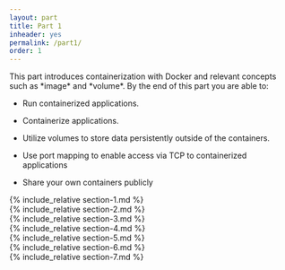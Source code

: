 ```yaml
---
layout: part
title: Part 1
inheader: yes
permalink: /part1/
order: 1
---
```


<div class="learning-goals" markdown="1">
This part introduces containerization with Docker and relevant concepts such as *image* and *volume*. By the end of this part you are able to:

* Run containerized applications.

* Containerize applications.

* Utilize volumes to store data persistently outside of the containers.

* Use port mapping to enable access via TCP to containerized applications

* Share your own containers publicly
</div>

<div class="section" markdown="1">
  <div class="content" markdown="1">
    {% include_relative section-1.md %}
  </div>
</div>

<div class="section" markdown="1">
  <div class="content" markdown="1">
    {% include_relative section-2.md %}
  </div>
</div>

<div class="section" markdown="1">
  <div class="content" markdown="1">
    {% include_relative section-3.md %}
  </div>
</div>

<div class="section" markdown="1">
  <div class="content" markdown="1">
    {% include_relative section-4.md %}
  </div>
</div>

<div class="section" markdown="1">
  <div class="content" markdown="1">
    {% include_relative section-5.md %}
  </div>
</div>

<div class="section" markdown="1">
  <div class="content" markdown="1">
    {% include_relative section-6.md %}
  </div>
<div>

<div class="section" markdown="1">
  <div class="content" markdown="1">
    {% include_relative section-7.md %}
  </div>
<div>
